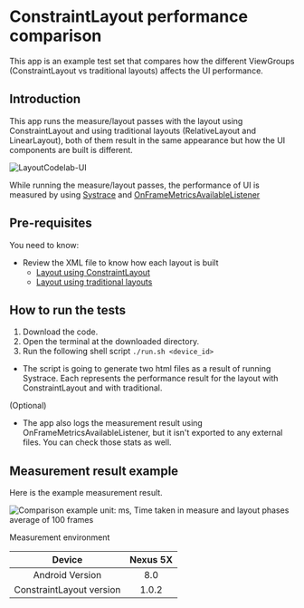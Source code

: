 ConstraintLayout performance comparison
=======================================

This app is an example test set that compares how the different ViewGroups
(ConstraintLayout vs traditional layouts) affects the UI performance.

Introduction
------------

This app runs the measure/layout passes with the layout using
ConstraintLayout and using traditional layouts (RelativeLayout and LinearLayout),
both of them result in the same appearance but how the UI components are built is 
different.

![LayoutCodelab-UI](/art/layout-codelab.png)

While running the measure/layout passes, the performance of UI is measured 
by using [Systrace](https://developer.android.com/studio/profile/systrace-commandline.html) and 
[OnFrameMetricsAvailableListener](https://developer.android.com/reference/android/view/Window.OnFrameMetricsAvailableListener.html)

Pre-requisites
--------------

You need to know:
- Review the XML file to know how each layout is built
  - [Layout using ConstraintLayout](/app/src/main/res/layout/activity_constraintlayout.xml)
  - [Layout using traditional layouts](/app/src/main/res/layout/activity_traditional.xml)

How to run the tests
---------------

1. Download the code.
2. Open the terminal at the downloaded directory.
3. Run the following shell script `./run.sh <device_id>`
  - The script is going to generate two html files as a result of running Systrace.
    Each represents the performance result for the layout with ConstraintLayout and with
    traditional.

(Optional)
- The app also logs the measurement result using OnFrameMetricsAvailableListener, but it isn't
  exported to any external files. You can check those stats as well.

Measurement result example
---------------
Here is the example measurement result.

![Comparison example](/art/constraint-performance-comparison-example.png)
unit: ms, Time taken in measure and layout phases average of 100 frames

Measurement environment

| Device | Nexus 5X |
| :--------: | :----------: |
| Android Version | 8.0 |
| ConstraintLayout version | 1.0.2 |
